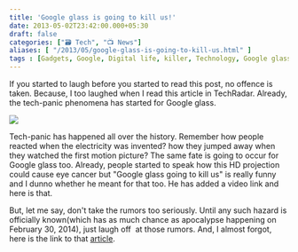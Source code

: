 ```yaml
---
title: 'Google glass is going to kill us!'
date: 2013-05-02T23:42:00.000+05:30
draft: false
categories: ["🗃️ Tech", "📺 News"]
aliases: [ "/2013/05/google-glass-is-going-to-kill-us.html" ]
tags : [Gadgets, Google, Digital life, killer, Technology, Google glass]
---
```


If you started to laugh before you started to read this post, no offence is taken. Because, I too laughed when I read this article in TechRadar. Already, the tech-panic phenomena has started for Google glass.  

[![](https://1.bp.blogspot.com/-zQk6nf2GOnk/UYKsM5duwFI/AAAAAAAABNM/VhrN2kF_r9c/s640/google-glass-the-mass-killer-of-technology.jpg)](https://1.bp.blogspot.com/-zQk6nf2GOnk/UYKsM5duwFI/AAAAAAAABNM/VhrN2kF_r9c/s1600/google-glass-the-mass-killer-of-technology.jpg)

  
  
Tech-panic has happened all over the history. Remember how people reacted when the electricity was invented? how they jumped away when they watched the first motion picture? The same fate is going to occur for Google glass too. Already, people started to speak how this HD projection could cause eye cancer but "Google glass going to kill us" is really funny and I dunno whether he meant for that too. He has added a video link and here is that.  
  

  
But, let me say, don't take the rumors too seriously. Until any such hazard is officially known(which has as much chance as apocalypse happening on February 30, 2014), just laugh off  at those rumors. And, I almost forgot, here is the link to that [article](httpss://www.google.co.in/url?sa=t&rct=j&q=&esrc=s&source=web&cd=1&cad=rja&ved=0CDMQqQIwAA&url=https%3A%2F%2Fwww.techradar.com%2Fnews%2Fworld-of-tech%2Ffuture-tech%2F11-technologies-that-are-going-to-kill-us-all-1147532&ei=kquCUfxPpPyIB72SgPAG&usg=AFQjCNH3dEjB1nE2DQmJnpSj-XRVKQUv7A&sig2=EHZOyZ79loYLH63DULnNkQ&bvm=bv.45960087,d.aGc).